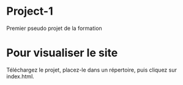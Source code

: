 # Project-1
Premier pseudo projet de la formation

# Pour visualiser le site 

Téléchargez le projet, placez-le dans un répertoire, puis cliquez sur index.html.
